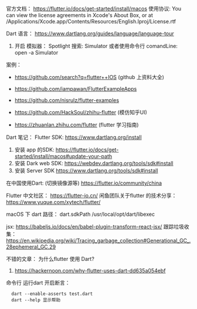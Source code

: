 官方文档：
https://flutter.io/docs/get-started/install/macos
使用协议:
You can view the license agreements in Xcode's About Box, or at /Applications/Xcode.app/Contents/Resources/English.lproj/License.rtf

Dart 语言：
https://www.dartlang.org/guides/language/language-tour

1. 开启 模拟器：
 Spotlight 搜索:   Simulator 或者使用命令行
 comandLine: open -a Simulator

案例：

- https://github.com/search?q=flutter++IOS (github 上资料大全)

- https://github.com/iampawan/FlutterExampleApps

- https://github.com/nisrulz/flutter-examples

- https://github.com/HackSoul/zhihu-flutter (模仿知乎UI)

- https://zhuanlan.zhihu.com/flutter (flutter 学习指南)


Dart 笔记：
   Flutter SDK: 
   https://www.dartlang.org/install
  1. 安装 app 的SDK:
  https://flutter.io/docs/get-started/install/macos#update-your-path
  2. 安装 Dark web SDK:
  https://webdev.dartlang.org/tools/sdk#install
  3. 安装 Server SDK
  https://www.dartlang.org/tools/sdk#install

  在中国使用Dart: (切换镜像源等)
  https://flutter.io/community/china

  Flutter 中文社区：
  https://flutter-io.cn/
  闲鱼团队关于flutter 的技术分享：
  https://www.yuque.com/xytech/flutter/

macOS 下 dart 路径：
dart.sdkPath
/usr/local/opt/dart/libexec

jsx:
https://babeljs.io/docs/en/babel-plugin-transform-react-jsx/
跟踪垃圾收集：
https://en.wikipedia.org/wiki/Tracing_garbage_collection#Generational_GC_.28ephemeral_GC.29

不错的文章：
为什么flutter 使用 Dart?
1. https://hackernoon.com/why-flutter-uses-dart-dd635a054ebf


命令行 运行dart 开启断言：
```
  dart --enable-asserts test.dart
  dart --help 显示帮助
```



